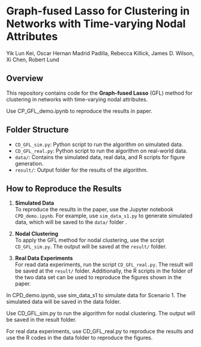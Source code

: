 # Graph-fused Lasso for Clustering in Networks with Time-varying Nodal Attributes

Yik Lun Kei, Oscar Hernan Madrid Padilla, Rebecca Killick, James D. Wilson, Xi Chen, Robert Lund

## Overview
This repository contains code for the **Graph-fused Lasso** (GFL) method for clustering in networks with time-varying nodal attributes.

Use CP_GFL_demo.ipynb to reproduce the results in paper. 

## Folder Structure

- `CD_GFL_sim.py`: Python script to run the algorithm on simulated data.
- `CD_GFL_real.py`: Python script to run the algorithm on real-world data.
- `data/`: Contains the simulated data, real data, and R scripts for figure generation.
- `result/`: Output folder for the results of the algorithm.

## How to Reproduce the Results

1. **Simulated Data**  
   To reproduce the results in the paper, use the Jupyter notebook `CPD_demo.ipynb`. For example, use `sim_data_s1.py` to generate simulated data, which will be saved to the `data/` folder .

2. **Nodal Clustering**  
   To apply the GFL method for nodal clustering, use the script `CD_GFL_sim.py`. The output will be saved at the `result/` folder. 

3. **Real Data Experiments**  
   For read data experiments, run the script `CD_GFL_real.py`. The result will be saved at the `result/` folder. Additionally, the R scripts in the folder of the two data set can be used to reproduce the figures shown in the paper.



In CPD_demo.ipynb, use sim_data_s1 to simulate data for Scenario 1. The simulated data will be saved in the data folder.

Use CD_GFL_sim.py to run the algorithm for nodal clustering. The output will be saved in the result folder.

For real data experiments, use CD_GFL_real.py to reproduce the results and use the R codes in the data folder to reproduce the figures.
